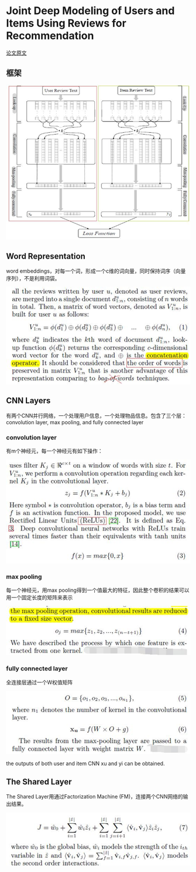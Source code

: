 # Joint Deep Modeling of Users and Items Using Reviews for Recommendation

[论文原文](https://github.com/chenboability/RecommenderSystem-Paper/blob/master/Deep%20Learning/paper/Joint%20Deep%20Modeling%20of%20Users%20and%20Items%20Using%20Reviews%20for%20Recommendation.pdf)

## 框架

![](res/58.jpg)

## Word Representation

word embeddings，对每一个词，形成一个c维的词向量，同时保持词序（向量序列），不是利用词袋。

![](res/59.jpg)

## CNN Layers

有两个CNN并行网络，一个处理用户信息，一个处理物品信息。包含了三个层：convolution layer, max pooling, and fully connected layer

### convolution layer

有m个神经元，每一个神经元有如下操作：

![](res/60.jpg)

### max pooling

每一个神经元，用max pooling得到一个值最大的特征，因此整个卷积的结果可以用一个固定长度的矩阵来表示

![](res/61.jpg)

### fully connected layer

全连接层通过一个W权值矩阵

![](res/62.jpg)

the outputs of both user and item CNN xu and yi can be obtained.

## The Shared Layer

The Shared Layer用通过Factorization Machine (FM)，连接两个CNN网络的输出结果。

![](res/63.jpg)
